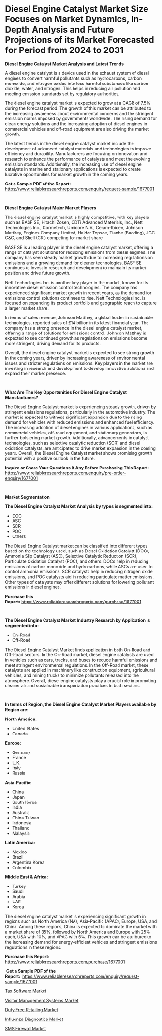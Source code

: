 <p><h1>Diesel Engine Catalyst Market Size Focuses on Market Dynamics, In-Depth Analysis and Future Projections of its Market Forecasted for Period from 2024 to 2031</h1></p><p><strong>Diesel Engine Catalyst Market Analysis and Latest Trends</strong></p>
<p><p>A diesel engine catalyst is a device used in the exhaust system of diesel engines to convert harmful pollutants such as hydrocarbons, carbon monoxide, and nitrogen oxides into less harmful substances like carbon dioxide, water, and nitrogen. This helps in reducing air pollution and meeting emission standards set by regulatory authorities.</p><p>The diesel engine catalyst market is expected to grow at a CAGR of 7.5% during the forecast period. The growth of this market can be attributed to the increasing awareness about environmental concerns and the stringent emission norms imposed by governments worldwide. The rising demand for clean energy solutions and the increasing adoption of diesel engines in commercial vehicles and off-road equipment are also driving the market growth.</p><p>The latest trends in the diesel engine catalyst market include the development of advanced catalyst materials and technologies to improve efficiency and durability. Manufacturers are focusing on innovation and research to enhance the performance of catalysts and meet the evolving emission standards. Additionally, the increasing use of diesel engine catalysts in marine and stationary applications is expected to create lucrative opportunities for market growth in the coming years.</p></p>
<p><strong>Get a Sample PDF of the Report:&nbsp;</strong> <a href="https://www.reliableresearchreports.com/enquiry/request-sample/1677001">https://www.reliableresearchreports.com/enquiry/request-sample/1677001</a></p>
<p>&nbsp;</p>
<p><strong>Diesel Engine Catalyst Major Market Players</strong></p>
<p><p>The diesel engine catalyst market is highly competitive, with key players such as BASF SE, Hitachi Zosen, CDTi Advanced Materials, Inc., Nett Technologies Inc., Cormetech, Umicore N.V., Ceram-Ibiden, Johnson Matthey, Engines Company Limited, Haldor Topsoe, Tianhe (Baoding), JGC C&C, and Shell (CRI) competing for market share.</p><p>BASF SE is a leading player in the diesel engine catalyst market, offering a range of catalyst solutions for reducing emissions from diesel engines. The company has seen steady market growth due to increasing regulations on emissions and a growing demand for cleaner technologies. BASF SE continues to invest in research and development to maintain its market position and drive future growth.</p><p>Nett Technologies Inc. is another key player in the market, known for its innovative diesel emission control technologies. The company has experienced significant market growth in recent years, as the demand for emissions control solutions continues to rise. Nett Technologies Inc. is focused on expanding its product portfolio and geographic reach to capture a larger market share.</p><p>In terms of sales revenue, Johnson Matthey, a global leader in sustainable technologies, reported sales of £14 billion in its latest financial year. The company has a strong presence in the diesel engine catalyst market, offering a range of solutions for emissions control. Johnson Matthey is expected to see continued growth as regulations on emissions become more stringent, driving demand for its products.</p><p>Overall, the diesel engine catalyst market is expected to see strong growth in the coming years, driven by increasing awareness of environmental issues and stricter regulations on emissions. Key players in the market are investing in research and development to develop innovative solutions and expand their market presence.</p></p>
<p>&nbsp;</p>
<p><strong>What Are The Key Opportunities For Diesel Engine Catalyst Manufacturers?</strong></p>
<p><p>The Diesel Engine Catalyst market is experiencing steady growth, driven by stringent emissions regulations, particularly in the automotive industry. The market is expected to witness significant expansion due to the rising demand for vehicles with reduced emissions and enhanced fuel efficiency. The increasing adoption of diesel engines in various applications, such as commercial vehicles, off-road equipment, and stationary generators, is further bolstering market growth. Additionally, advancements in catalyst technologies, such as selective catalytic reduction (SCR) and diesel oxidation catalysts, are anticipated to drive market expansion in the coming years. Overall, the Diesel Engine Catalyst market shows promising growth potential with a positive outlook in the future.</p></p>
<p><strong>Inquire or Share Your Questions If Any Before Purchasing This Report:</strong> <a href="https://www.reliableresearchreports.com/enquiry/pre-order-enquiry/1677001">https://www.reliableresearchreports.com/enquiry/pre-order-enquiry/1677001</a></p>
<p>&nbsp;</p>
<p><strong>Market Segmentation</strong></p>
<p><strong>The Diesel Engine Catalyst Market Analysis by types is segmented into:</strong></p>
<p><ul><li>DOC</li><li>ASC</li><li>SCR</li><li>POC</li><li>Others</li></ul></p>
<p><p>The Diesel Engine Catalyst market can be classified into different types based on the technology used, such as Diesel Oxidation Catalyst (DOC), Ammonia Slip Catalyst (ASC), Selective Catalytic Reduction (SCR), Particulate Oxidation Catalyst (POC), and others. DOCs help in reducing emissions of carbon monoxide and hydrocarbons, while ASCs are used to control ammonia emissions. SCR catalysts help in reducing nitrogen oxide emissions, and POC catalysts aid in reducing particulate matter emissions. Other types of catalysts may offer different solutions for lowering pollutant emissions in diesel engines.</p></p>
<p><strong>Purchase this Report:&nbsp;</strong><a href="https://www.reliableresearchreports.com/purchase/1677001">https://www.reliableresearchreports.com/purchase/1677001</a></p>
<p>&nbsp;</p>
<p><strong>The Diesel Engine Catalyst Market Industry Research by Application is segmented into:</strong></p>
<p><ul><li>On-Road</li><li>Off-Road</li></ul></p>
<p><p>The Diesel Engine Catalyst Market finds application in both On-Road and Off-Road sectors. In the On-Road market, diesel engine catalysts are used in vehicles such as cars, trucks, and buses to reduce harmful emissions and meet stringent environmental regulations. In the Off-Road market, these catalysts are applied in machinery like construction equipment, agricultural vehicles, and mining trucks to minimize pollutants released into the atmosphere. Overall, diesel engine catalysts play a crucial role in promoting cleaner air and sustainable transportation practices in both sectors.</p></p>
<p>&nbsp;</p>
<p><strong>In terms of Region, the Diesel Engine Catalyst Market Players available by Region are:</strong></p>
<p>
    <p> <strong> North America: </strong>
        <ul>
            <li>United States</li>
            <li>Canada</li>
        </ul>
        </p> 
    <p> <strong> Europe: </strong>
        <ul>
            <li>Germany</li>
            <li>France</li>
            <li>U.K.</li>
            <li>Italy</li>
            <li>Russia</li>
        </ul>
        </p> 
    <p> <strong> Asia-Pacific: </strong>
        <ul>
            <li>China</li>
            <li>Japan</li>
            <li>South Korea</li>
            <li>India</li>
            <li>Australia</li>
            <li>China Taiwan</li>
            <li>Indonesia</li>
            <li>Thailand</li>
            <li>Malaysia</li>
        </ul>
        </p> 
    <p> <strong> Latin America: </strong>
        <ul>
            <li>Mexico</li>
            <li>Brazil</li>
            <li>Argentina Korea</li>
            <li>Colombia</li>
        </ul>
        </p> 
    <p> <strong> Middle East & Africa: </strong>
        <ul>
            <li>Turkey</li>
            <li>Saudi</li>
            <li>Arabia</li>
            <li>UAE</li>
            <li>Korea</li>
        </ul>
    </p>
    </p>
<p><p>The diesel engine catalyst market is experiencing significant growth in regions such as North America (NA), Asia-Pacific (APAC), Europe, USA, and China. Among these regions, China is expected to dominate the market with a market share of 35%, followed by North America and Europe with 25% each, USA with 10%, and APAC with 5%. This growth can be attributed to the increasing demand for energy-efficient vehicles and stringent emissions regulations in these regions.</p></p>
<p><strong>Purchase this Report: </strong><a href="https://www.reliableresearchreports.com/purchase/1677001">https://www.reliableresearchreports.com/purchase/1677001</a></p>
<p>&nbsp;<strong>Get a Sample PDF of the Report:&nbsp;&nbsp;</strong><a href="https://www.reliableresearchreports.com/enquiry/request-sample/1677001">https://www.reliableresearchreports.com/enquiry/request-sample/1677001</a></p>
<p><strong></strong></p>
<p><p><a href="https://medium.com/@bellabbott/tax-software-nbsp-market-focuses-on-market-share-size-and-projected-forecast-till-2031-8add6fbcff8b">Tax Software Market</a></p><p><a href="https://medium.com/@bellabbott/visitor-management-systems-market-analysis-its-cagr-market-segmentation-and-global-industry-21fcfc2d20bf">Visitor Management Systems Market</a></p><p><a href="https://medium.com/@bellabbott/duty-free-retailing-market-size-reveals-the-best-marketing-channels-in-global-industry-08930cda52bb">Duty Free Retailing Market</a></p><p><a href="https://medium.com/@bellabbott/decoding-influenza-diagnostics-market-metrics-market-share-trends-and-growth-patterns-419fa391111a">Influenza Diagnostics Market</a></p><p><a href="https://medium.com/@bellabbott/decoding-sms-firewall-market-metrics-market-share-trends-and-growth-patterns-75bb804dae0b">SMS Firewall Market</a></p></p>